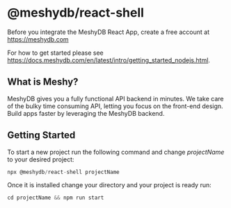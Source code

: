 # @meshydb/react-shell

Before you integrate the MeshyDB React App, create a free account at https://meshydb.com

For how to get started please see https://docs.meshydb.com/en/latest/intro/getting_started_nodejs.html.

## What is Meshy? 
MeshyDB gives you a fully functional API backend in minutes. We take care of the bulky time consuming API, letting you focus on the front-end design. Build apps faster by leveraging the MeshyDB backend.

## Getting Started
To start a new project run the following command and change _projectName_ to your desired project:

```javascript
npx @meshydb/react-shell projectName
```

Once it is installed change your directory and your project is ready run:
```javascript
cd projectName && npm run start
```